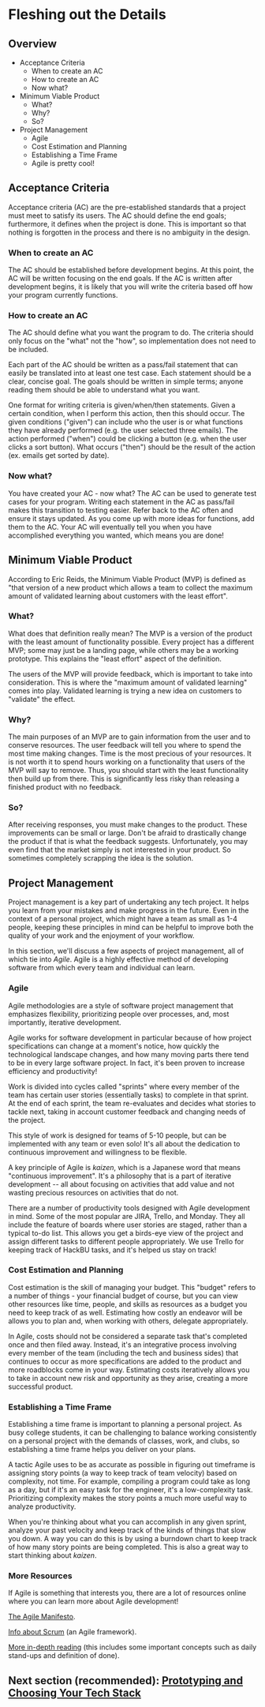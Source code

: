 # Fleshing out the Details
## Overview
* Acceptance Criteria
  * When to create an AC
  * How to create an AC
  * Now what?
* Minimum Viable Product
  * What?
  * Why?
  * So?
* Project Management
  * Agile
  * Cost Estimation and Planning
  * Establishing a Time Frame
  * Agile is pretty cool!

## Acceptance Criteria
Acceptance criteria (AC) are the pre-established standards that a project must meet to satisfy its users. The AC should define the end goals; furthermore, it defines when the project is done. This is important so that nothing is forgotten in the process and there is no ambiguity in the design.

### When to create an AC
The AC should be established before development begins. At this point, the AC will be written focusing on the end goals. If the AC is written after development begins, it is likely that you will write the criteria based off how your program currently functions.

### How to create an AC
The AC should define what you want the program to do. The criteria should only focus on the "what" not the "how", so implementation does not need to be included.

Each part of the AC should be written as a pass/fail statement that can easily be translated into at least one test case. Each statement should be a clear, concise goal. The goals should be written in simple terms; anyone reading them should be able to understand what you want.

One format for writing criteria is given/when/then statements. Given a certain condition, when I perform this action, then this should occur. The given conditions ("given") can include who the user is or what functions they have already performed (e.g. the user selected three emails). The action performed ("when") could be clicking a button (e.g. when the user clicks a sort button). What occurs ("then") should be the result of the action (ex. emails get sorted by date).

### Now what?
You have created your AC - now what? The AC can be used to generate test cases for your program. Writing each statement in the AC as pass/fail makes this transition to testing easier. Refer back to the AC often and ensure it stays updated. As you come up with more ideas for functions, add them to the AC. Your AC will eventually tell you when you have accomplished everything you wanted, which means you are done!

## Minimum Viable Product
According to Eric Reids, the Minimum Viable Product (MVP) is defined as "that version of a new product which allows a team to collect the maximum amount of validated learning about customers with the least effort".

### What?

What does that definition really mean? The MVP is a version of the product with the least amount of functionality possible. Every project has a different MVP; some may just be a landing page, while others may be a working prototype. This explains the "least effort" aspect of the definition.

The users of the MVP will provide feedback, which is important to take into consideration. This is where the "maximum amount of validated learning" comes into play. Validated learning is trying a new idea on customers to "validate" the effect. 

### Why?

The main purposes of an MVP are to gain information from the user and to conserve resources. The user feedback will tell you where to spend the most time making changes. Time is the most precious of your resources. It is not worth it to spend hours working on a functionality that users of the MVP will say to remove. Thus, you should start with the least functionality then build up from there. This is significantly less risky than releasing a finished product with no feedback.

### So?

After receiving responses, you must make changes to the product. These improvements can be small or large. Don't be afraid to drastically change the product if that is what the feedback suggests. Unfortunately, you may even find that the market simply is not interested in your product. So sometimes completely scrapping the idea is the solution.

## Project Management

Project management is a key part of undertaking any tech project. It helps you learn from your mistakes and make progress in the future. Even in the context of a personal project, which might have a team as small as 1-4 people, keeping these principles in mind can be helpful to improve both the quality of your work and the enjoyment of your workflow.

In this section, we'll discuss a few aspects of project management, all of which tie into *Agile*. Agile is a highly effective method of developing software from which every team and individual can learn.

### Agile
Agile methodologies are a style of software project management that emphasizes flexibility, prioritizing people over processes, and, most importantly, iterative development.

Agile works for software development in particular because of how project specifications can change at a moment's notice, how quickly the technological landscape changes, and how many moving parts there tend to be in every large software project. In fact, it's been proven to increase efficiency and productivity!

Work is divided into cycles called "sprints" where every member of the team has certain user stories (essentially tasks) to complete in that sprint. At the end of each sprint, the team re-evaluates and decides what stories to tackle next, taking in account customer feedback and changing needs of the project.

This style of work is designed for teams of 5-10 people, but can be implemented with any team or even solo! It's all about the dedication to continuous improvement and willingness to be flexible.

A key principle of Agile is *kaizen*, which is a Japanese word that means "continuous improvement". It's a philosophy that is a part of iterative development -- all about focusing on activities that add value and not wasting precious resources on activities that do not.

There are a number of productivity tools designed with Agile development in mind. Some of the most popular are JIRA, Trello, and Monday. They all include the feature of boards where user stories are staged, rather than a typical to-do list. This allows you get a birds-eye view of the project and assign different tasks to different people appropriately. We use Trello for keeping track of HackBU tasks, and it's helped us stay on track!

### Cost Estimation and Planning
Cost estimation is the skill of managing your budget. This "budget" refers to a number of things - your financial budget of course, but you can view other resources like time, people, and skills as resources as a budget you need to keep track of as well. Estimating how costly an endeavor will be allows you to plan and, when working with others, delegate appropriately.

In Agile, costs should not be considered a separate task that's completed once and then filed away. Instead, it's an integrative process involving every member of the team (including the tech and business sides) that continues to occur as more specifications are added to the product and more roadblocks come in your way. Estimating costs iteratively allows you to take in account new risk and opportunity as they arise, creating a more successful product. 

### Establishing a Time Frame
Establishing a time frame is important to planning a personal project. As busy college students, it can be challenging to balance working consistently on a personal project with the demands of classes, work, and clubs, so establishing a time frame helps you deliver on your plans.

A tactic Agile uses to be as accurate as possible in figuring out timeframe is assigning story points (a way to keep track of team velocity) based on complexity, not time. For example, compiling a program could take as long as a day, but if it's an easy task for the engineer, it's a low-complexity task. Prioritizing complexity makes the story points a much more useful way to analyze productivity.

When you're thinking about what you can accomplish in any given sprint, analyze your past velocity and keep track of the kinds of things that slow you down. A way you can do this is by using a burndown chart to keep track of how many story points are being completed. This is also a great way to start thinking about *kaizen*.

### More Resources
If Agile is something that interests you, there are a lot of resources online where you can learn more about Agile development!

[The Agile Manifesto](https://agilemanifesto.org/principles.html).

[Info about Scrum](https://blog.trello.com/beginners-guide-scrum-and-agile-project-management) (an Agile framework).

[More in-depth reading](https://www.tutorialspoint.com/agile/index.htm) (this includes some important concepts such as daily stand-ups and definition of done).


## Next section (recommended): [Prototyping and Choosing Your Tech Stack](https://github.com/HackBinghamton/IntroToProgrammingWorkshop/blob/master/ChoosingTechnologiesAndPrototyping.md)
